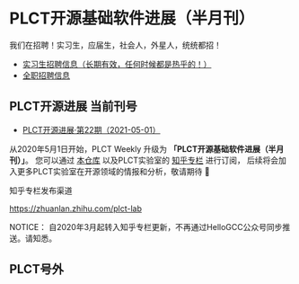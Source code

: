 # PLCT开源基础软件进展（半月刊）

我们在招聘！实习生，应届生，社会人，外星人，统统都招！

- [实习生招聘信息（长期有效，任何时候都是热乎的！）](interns.md)
- [全职招聘信息](Jobs.md)

## PLCT开源进展 当前刊号

- [PLCT开源进展·第22期（2021-05-01）](2021/2021-05-01.md)

从2020年5月1日开始，PLCT Weekly 升级为 **「PLCT开源基础软件进展（半月刊）」**。
您可以通过 [本仓库](https://github.com/isrc-cas/plct-weekly)
以及PLCT实验室的 [知乎专栏](https://zhuanlan.zhihu.com/plct-lab) 进行订阅，
后续将会加入更多PLCT实验室在开源领域的情报和分析，敬请期待 🎉

知乎专栏发布渠道

https://zhuanlan.zhihu.com/plct-lab

NOTICE：
自2020年3月起转入知乎专栏更新，不再通过HelloGCC公众号同步推送。请知悉。

## PLCT号外
